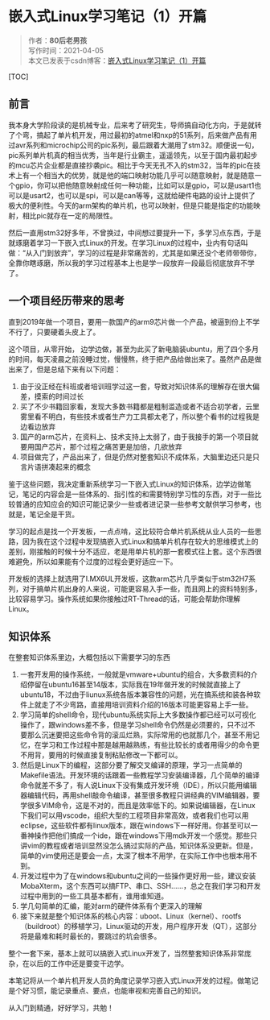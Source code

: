 # 嵌入式Linux学习笔记（1）开篇
>作者：**80后老男孩**  
>写作时间：2021-04-05  
>本文已发表于csdn博客：[嵌入式Linux学习笔记（1）开篇](https://blog.csdn.net/weixin_41034400/article/details/115537013) 
 
[TOC]



## 前言

我本身大学阶段读的是机械专业，后来考了研究生，导师搞自动化方向，于是就转了个弯，搞起了单片机开发，用过最初的atmel和nxp的51系列，后来做产品有用过avr系列和microchip公司的pic系列，最后跟着大潮用了stm32。顺便说一句，pic系列单片机真的相当优秀，当年是行业霸主，遥遥领先，以至于国内最初起步的mcu芯片企业都是直接抄袭pic。相比于今天无孔不入的stm32，当年的pic在技术上有一个相当大的优势，就是他的端口映射功能几乎可以随意映射，就是随意一个gpio，你可以把他随意映射成任何一种功能，比如可以是gpio，可以是usart1也可以是usart2，也可以是spi，可以是can等等，这就给硬件电路的设计上提供了极大的便利性。今天的arm架构的单片机，也可以映射，但是只能是指定的功能映射，相比pic就存在一定的局限性。

然后一直用stm32好多年，不曾换过，中间想过要提升一下，多学习点东西，于是就琢磨着学习一下嵌入式Linux的开发。在学习Linux的过程中，业内有句话叫做：“从入门到放弃”，学习的过程是非常痛苦的，尤其是如果还没个老师带带你，全靠你瞎琢磨，所以我的学习过程基本上也是学一段放弃一段最后彻底放弃不学了。

## 一个项目经历带来的思考

直到2019年做一个项目，要用一款国产的arm9芯片做一个产品，被逼到份上不学不行了，只要硬着头皮上了。

这个项目，从零开始， 边学边做，甚至为此买了新电脑装ubuntu，用了四个多月的时间，每天凌晨之前没睡过觉，慢慢熬，终于把产品给做出来了。虽然产品是做出来了，但是总结下来有以下问题：

1. 由于没正经在科班或者培训班学过这一套，导致对知识体系的理解存在很大偏差，摸索的时间过长
2. 买了不少书籍回家看，发现大多数书籍都是粗制滥造或者不适合初学者，云里雾里看不明白，有些技术或者生产力工具都太老了，所以整个看书的过程我是边看边放弃
3. 国产的arm芯片，在资料上、技术支持上太弱了，由于我接手的第一个项目就要用国产芯片，那个过程之痛苦更是加倍，几欲放弃
4. 项目做完了，产品出来了，但是仍然对整套知识不成体系，大脑里边还只是只言片语拼凑起来的概念

鉴于这些问题，我决定重新系统学习一下嵌入式Linux的知识体系，边学边做笔记，笔记的内容会是一些体系的、指引性的和需要特别学习性的东西，对于一些比较普通的应知应会的知识可能记录少一些或者进记录一些参考文献供学习参考，也就是，笔记全是干货。

学习的起点是找一个开发板，一点点啃，这比较符合单片机系统从业人员的一些思路，因为我在这个过程中发现搞嵌入式Linux和搞单片机存在较大的思维模式上的差别，刚接触的时候十分不适应，老是用单片机的那一套模式往上套。这个东西很难避免，所以如果能有个过度的过程会更好适应一下。

开发板的选择上就选用了I.MX6UL开发板，这款arm芯片几乎类似于stm32H7系列，对于搞单片机出身的人来说，可能更容易入手一些，而且网上的资料特别多，比较容易学习。操作系统如果你接触过RT-Thread的话，可能会帮助你理解Linux。

## 知识体系

在整套知识体系里边，大概包括以下需要学习的东西

1. 一套开发用的操作系统，一般就是vmware+ubuntu的组合，大多数资料的介绍停留在ubuntu16甚至14版本，实际我在19年做开发的时候就直接上了ubuntu18，不过由于liunux系统各版本兼容性的问题，光在搞系统和装各种软件上就走了不少弯路，直接用培训资料介绍的16版本可能更容易上手一些。
2. 学习简单的shell命令，现代ubuntu系统实际上大多数操作都已经可以可视化操作了，跟windows差不多，但是学习shell命令仍然是必须要的，只不过不要那么沉迷要把这些命令背的滚瓜烂熟，实际常用的也就那几个，甚至不用记忆，在学习和工作过程中那是越用越熟练，有些比较长的或者用得少的命令更不用背，要用的时候直接复制粘贴修改一下都可以。
3. 然后是Linux下的编程，这部分要了解交叉编译的原理，学习一点简单的Makefile语法。开发环境的话跟着一些教程学习安装编译器，几个简单的编译命令就差不多了，有人说Linux下没有集成开发环境（IDE），所以只能用编辑器编辑代码，再用shell敲命令编译，甚至很多教程只讲经典的VIM编辑器，要学很多VIM命令，这是不对的，而且是效率低下的。如果说编辑器，在Linux下我们可以用vscode，组织大型的工程项目非常高效，或者我们也可以用eclipse，这些软件都有linux版本，跟在windows下一样好用。你甚至可以一番神操作把他们搞成一个ide，跟在windows下用mdk开发一个感觉。那些只讲vim的教程或者培训显然没怎么搞过实际的产品，知识体系没更新。但是，简单的vim使用还是要会一点，太深了根本不用学，在实际工作中也根本用不到。
4. 开发过程中为了在windows和ubuntu之间的一些操作更好用一些，建议安装MobaXterm，这个东西可以搞FTP、串口、SSH……，总之在我们学习和开发过程中用到的一些工具基本都有，谁用谁知道。
5. 学几句简单的汇编，能对arm的硬件体系有个更深入的理解
6. 接下来就是整个知识体系的核心内容：uboot、Linux（kernel）、rootfs（buildroot）的移植学习，Linux驱动的开发，用户程序开发（QT），这部分将是最难和耗时最长的，要跳过的坑会很多。

整个一套下来，基本上就可以搞嵌入式Linux开发了，当然整套知识体系非常庞杂，在以后的工作中还是要变干边学。

本笔记将从一个单片机开发人员的角度记录学习嵌入式Linux开发的过程。做笔记是个好习惯，能记录重点、要点，也能审视和完善自己的知识。

从入门到精通，好好学习，共勉！

